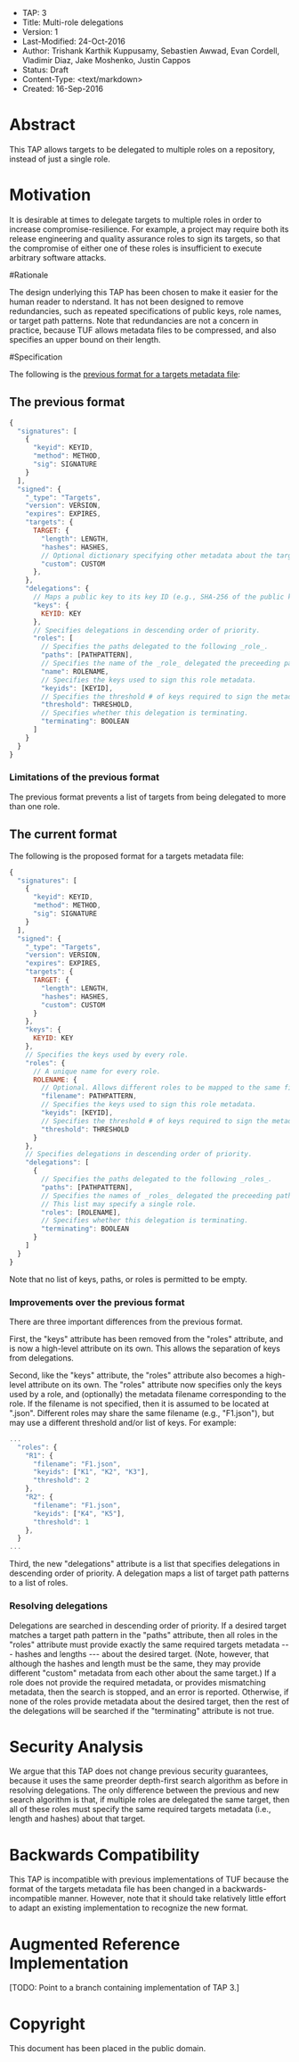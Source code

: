 * TAP: 3
* Title: Multi-role delegations
* Version: 1
* Last-Modified: 24-Oct-2016
* Author: Trishank Karthik Kuppusamy, Sebastien Awwad, Evan Cordell,
          Vladimir Diaz, Jake Moshenko, Justin Cappos
* Status: Draft
* Content-Type: <text/markdown>
* Created: 16-Sep-2016

# Abstract

This TAP allows targets to be delegated to multiple roles on a repository, instead of just a
single role.

# Motivation

It is desirable at times to delegate targets to multiple roles in order to
increase compromise-resilience.
For example, a project may require both its release engineering and quality
assurance roles to sign its targets, so that the compromise of either one of
these roles is insufficient to execute arbitrary software attacks.

#Rationale

The design underlying this TAP has been chosen to make it easier for the human reader to nderstand.
It has not been designed to remove redundancies, such as repeated specifications
of public keys, role names, or target path patterns.
Note that redundancies are not a concern in practice, because TUF allows metadata files
to be compressed, and also specifies an upper bound on their length.

#Specification

The following is the [previous format for a targets metadata file](https://github.com/theupdateframework/tuf/blob/f57a0bb1a95579094a0324d4153f812a262d15e3/docs/tuf-spec.0.9.txt):

## The previous format

```Javascript
{
  "signatures": [
    {
      "keyid": KEYID,
      "method": METHOD,
      "sig": SIGNATURE
    }
  ],
  "signed": {
    "_type": "Targets",
    "version": VERSION,
    "expires": EXPIRES,
    "targets": {
      TARGET: {
        "length": LENGTH,
        "hashes": HASHES,
        // Optional dictionary specifying other metadata about the target.
        "custom": CUSTOM
      },
    },
    "delegations": {
      // Maps a public key to its key ID (e.g., SHA-256 of the public key.)
      "keys": {
        KEYID: KEY
      },
      // Specifies delegations in descending order of priority.
      "roles": [
        // Specifies the paths delegated to the following _role_.
        "paths": [PATHPATTERN],
        // Specifies the name of the _role_ delegated the preceeding paths.
        "name": ROLENAME,
        // Specifies the keys used to sign this role metadata.
        "keyids": [KEYID],
        // Specifies the threshold # of keys required to sign the metadata.
        "threshold": THRESHOLD,
        // Specifies whether this delegation is terminating.
        "terminating": BOOLEAN
      ]
    }
  }
}
```

### Limitations of the previous format

The previous format prevents a list of targets from being
delegated to more than one role.

## The current format

The following is the proposed format for a targets metadata file:

```Javascript
{
  "signatures": [
    {
      "keyid": KEYID,
      "method": METHOD,
      "sig": SIGNATURE
    }
  ],
  "signed": {
    "_type": "Targets",
    "version": VERSION,
    "expires": EXPIRES,
    "targets": {
      TARGET: {
        "length": LENGTH,
        "hashes": HASHES,
        "custom": CUSTOM
      }
    },
    "keys": {
      KEYID: KEY  
    },
    // Specifies the keys used by every role.
    "roles": {
      // A unique name for every role.
      ROLENAME: {
        // Optional. Allows different roles to be mapped to the same file.
        "filename": PATHPATTERN,
        // Specifies the keys used to sign this role metadata.
        "keyids": [KEYID],
        // Specifies the threshold # of keys required to sign the metadata.
        "threshold": THRESHOLD
      }
    },
    // Specifies delegations in descending order of priority.
    "delegations": [
      {
        // Specifies the paths delegated to the following _roles_.
        "paths": [PATHPATTERN],
        // Specifies the names of _roles_ delegated the preceeding paths.
        // This list may specify a single role.
        "roles": [ROLENAME],
        // Specifies whether this delegation is terminating.
        "terminating": BOOLEAN
      }
    ]
  }
}
```

Note that no list of keys, paths, or roles is permitted to be empty.

### Improvements over the previous format

There are three important differences from the previous format.

First, the "keys" attribute has been removed from the "roles" attribute, and is now
 a high-level attribute on its own.
This allows the separation of keys from delegations.

Second, like the "keys" attribute, the "roles" attribute also becomes a high-level
attribute on its own.
The "roles" attribute now specifies only the keys used by a role, and
(optionally) the metadata filename corresponding to the role.
If the filename is not specified, then it is assumed to be located at
"<ROLENAME>.json".
Different roles may share the same filename (e.g., "F1.json"), but may use a
different threshold and/or list of keys.
For example:

```Javascript
...
  "roles": {
    "R1": {
      "filename": "F1.json",
      "keyids": ["K1", "K2", "K3"],
      "threshold": 2
    },
    "R2": {
      "filename": "F1.json",
      "keyids": ["K4", "K5"],
      "threshold": 1
    },
  }
...
```

Third, the new "delegations" attribute is a list that specifies delegations
in descending order of priority.
A delegation maps a list of target path patterns to a list of roles.

### Resolving delegations

Delegations are searched in descending order of priority.
If a desired target matches a target path pattern in the "paths" attribute,
then all roles in the "roles" attribute must provide exactly the same required
targets metadata --- hashes and lengths --- about the desired target.
(Note, however, that although the hashes and length must be the same, they may
provide different "custom" metadata from each other about the same target.)
If a role does not provide the required metadata, or provides mismatching
metadata, then the search is stopped, and an error is reported.
Otherwise, if none of the roles provide metadata about the desired target, then
the rest of the delegations will be searched if the "terminating" attribute is not
true.

# Security Analysis

We argue that this TAP does not change previous security guarantees, because it
uses the same preorder depth-first search algorithm as before in resolving
delegations.
The only difference between the previous and new search algorithm is that, if
multiple roles are delegated the same target, then all of these roles must specify the
same required targets metadata (i.e., length and hashes) about that target.

# Backwards Compatibility

This TAP is incompatible with previous implementations of TUF because the format
of the targets metadata file has been changed in a backwards-incompatible
manner.
However, note that it should take relatively little effort to adapt an existing
implementation to recognize the new format.

# Augmented Reference Implementation

[TODO: Point to a branch containing implementation of TAP 3.]

# Copyright

This document has been placed in the public domain.
